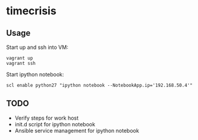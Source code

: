 # timecrisis

## Usage

Start up and ssh into VM:

    vagrant up
    vagrant ssh

Start ipython notebook:

    scl enable python27 "ipython notebook --NotebookApp.ip='192.168.50.4'"

## TODO

- Verify steps for work host
- init.d script for ipython notebook
- Ansible service management for ipython notebook
